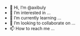 - 👋 Hi, I’m @axibuly
- 👀 I’m interested in ...
- 🌱 I’m currently learning ...
- 💞️ I’m looking to collaborate on ...
- 📫 How to reach me ...

<!---
axibuly/axibuly is a ✨ special ✨ repository because its `README.md` (this file) appears on your GitHub profile.
You can click the Preview link to take a look at your changes.
--->
